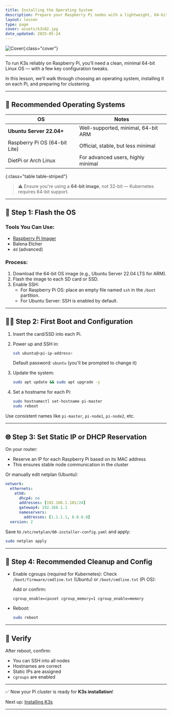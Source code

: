 ```yaml
---
title: Installing the Operating System
description: Prepare your Raspberry Pi nodes with a lightweight, 64-bit Linux OS ready for Kubernetes and K3s.
layout: lesson
type: page
cover: assets/k3s02.jpg
date_updated: 2025-05-24
---
```


![Cover]({{page.cover}}){:class="cover"}

---

To run K3s reliably on Raspberry Pi, you’ll need a clean, minimal 64-bit Linux OS — with a few key configuration tweaks.

In this lesson, we’ll walk through choosing an operating system, installing it on each Pi, and preparing for clustering.

---

## 🧠 Recommended Operating Systems

| OS                            | Notes                               |
|-------------------------------|-------------------------------------|
| **Ubuntu Server 22.04+**      | Well-supported, minimal, 64-bit ARM |
| Raspberry Pi OS (64-bit Lite) | Official, stable, but less minimal  |
| DietPi or Arch Linux          | For advanced users, highly minimal  |
{:class="table table-striped"}

> ⚠️ Ensure you're using a **64-bit image**, not 32-bit — Kubernetes requires 64-bit support.

---

## 💽 Step 1: Flash the OS

### Tools You Can Use:

- [Raspberry Pi Imager](https://www.raspberrypi.com/software/)
- Balena Etcher
- `dd` (advanced)

### Process:

1. Download the 64-bit OS image (e.g., Ubuntu Server 22.04 LTS for ARM).
2. Flash the image to each SD card or SSD.
3. Enable SSH:
   - For Raspberry Pi OS: place an empty file named `ssh` in the `/boot` partition.
   - For Ubuntu Server: SSH is enabled by default.

---

## 🧑‍💻 Step 2: First Boot and Configuration

1. Insert the card/SSD into each Pi.
2. Power up and SSH in:

   ```bash
   ssh ubuntu@<pi-ip-address>
   ```

   Default password: `ubuntu` (you'll be prompted to change it)

3. Update the system:

   ```bash
   sudo apt update && sudo apt upgrade -y
   ```

4. Set a hostname for each Pi:

   ```bash
   sudo hostnamectl set-hostname pi-master
   sudo reboot
   ```

Use consistent names like `pi-master`, `pi-node1`, `pi-node2`, etc.

---

## 🌐 Step 3: Set Static IP or DHCP Reservation

On your router:

- Reserve an IP for each Raspberry Pi based on its MAC address
- This ensures stable node communication in the cluster

Or manually edit netplan (Ubuntu):

```yaml
network:
  ethernets:
    eth0:
      dhcp4: no
      addresses: [192.168.1.101/24]
      gateway4: 192.168.1.1
      nameservers:
        addresses: [1.1.1.1, 8.8.8.8]
  version: 2
```

Save to `/etc/netplan/00-installer-config.yaml` and apply:

```bash
sudo netplan apply
```

---

## 🧹 Step 4: Recommended Cleanup and Config

- Enable cgroups (required for Kubernetes):
  Check `/boot/firmware/cmdline.txt` (Ubuntu) or `/boot/cmdline.txt` (Pi OS):

  Add or confirm:

  ```text
  cgroup_enable=cpuset cgroup_memory=1 cgroup_enable=memory
  ```

- Reboot:

  ```bash
  sudo reboot
  ```

---

## 🧪 Verify

After reboot, confirm:

- You can SSH into all nodes
- Hostnames are correct
- Static IPs are assigned
- `cgroups` are enabled

---

✅ Now your Pi cluster is ready for **K3s installation**!

Next up: [Installing K3s](05_installing_k3s)

---
